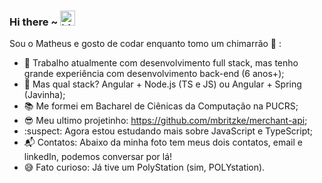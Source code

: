 ### Hi there ~ <img src="https://user-images.githubusercontent.com/1303154/88677602-1635ba80-d120-11ea-84d8-d263ba5fc3c0.gif" width="24px" alt="hi">

Sou o Matheus e gosto de codar enquanto tomo um chimarrão 🧉 :

- :telescope: Trabalho atualmente com desenvolvimento full stack, mas tenho grande experiência com desenvolvimento back-end (6 anos+);
- :battery: Mas qual stack? Angular + Node.js (TS e JS) ou Angular + Spring (Javinha);
- :books: Me formei em Bacharel de Ciênicas da Computação na PUCRS;
- :sunglasses: Meu ultimo projetinho: https://github.com/mbritzke/merchant-api;
- :suspect: Agora estou estudando mais sobre JavaScript e TypeScript;
- :mailbox_with_mail: Contatos: Abaixo da minha foto tem meus dois contatos, email e linkedIn, podemos conversar por lá!
- :sweat_smile: Fato curioso: Já tive um PolyStation (sim, POLYstation).
